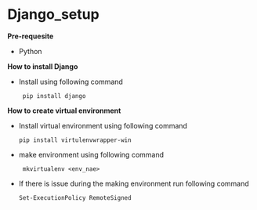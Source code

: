 # Django_setup

**Pre-requesite**
  - Python

 **How to install Django**
 
  - Install using following command
  
    ``` pip install django```
    
**How to create virtual environment**
  - Install virtual environment using following command
  
    ``` pip install virtulenvwrapper-win ```
    
  - make environment using following command 
  
    ``` mkvirtualenv <env_nae>```
  
  - If there is issue during the making environment run following command
  
     ```Set-ExecutionPolicy RemoteSigned```
